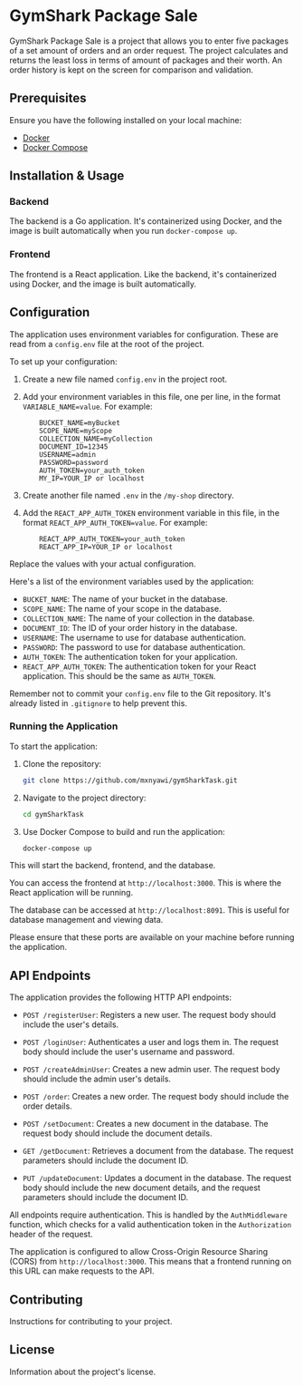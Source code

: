# GymShark Package Sale

GymShark Package Sale is a project that allows you to enter five packages of a set amount of orders and an order request. The project calculates and returns the least loss in terms of amount of packages and their worth. An order history is kept on the screen for comparison and validation.

## Prerequisites

Ensure you have the following installed on your local machine:

- [Docker](https://www.docker.com/get-started)
- [Docker Compose](https://docs.docker.com/compose/install/)

## Installation & Usage

### Backend

The backend is a Go application. It's containerized using Docker, and the image is built automatically when you run `docker-compose up`.

### Frontend

The frontend is a React application. Like the backend, it's containerized using Docker, and the image is built automatically.

## Configuration

The application uses environment variables for configuration. These are read from a `config.env` file at the root of the project.

To set up your configuration:

1. Create a new file named `config.env` in the project root.
2. Add your environment variables in this file, one per line, in the format `VARIABLE_NAME=value`. For example:

    ```env
        BUCKET_NAME=myBucket
        SCOPE_NAME=myScope
        COLLECTION_NAME=myCollection
        DOCUMENT_ID=12345
        USERNAME=admin
        PASSWORD=password
        AUTH_TOKEN=your_auth_token
        MY_IP=YOUR_IP or localhost
    ```
3. Create another file named `.env` in the `/my-shop` directory.
4. Add the `REACT_APP_AUTH_TOKEN` environment variable in this file, in the format `REACT_APP_AUTH_TOKEN=value`. For example:

    ```env
        REACT_APP_AUTH_TOKEN=your_auth_token
        REACT_APP_IP=YOUR_IP or localhost
    ```

Replace the values with your actual configuration.

Here's a list of the environment variables used by the application:

- `BUCKET_NAME`: The name of your bucket in the database.
- `SCOPE_NAME`: The name of your scope in the database.
- `COLLECTION_NAME`: The name of your collection in the database.
- `DOCUMENT_ID`: The ID of your order history in the database.
- `USERNAME`: The username to use for database authentication.
- `PASSWORD`: The password to use for database authentication.
- `AUTH_TOKEN`: The authentication token for your application.
- `REACT_APP_AUTH_TOKEN`: The authentication token for your React application. This should be the same as `AUTH_TOKEN`.

Remember not to commit your `config.env` file to the Git repository. It's already listed in `.gitignore` to help prevent this.

### Running the Application

To start the application:

1. Clone the repository:
    ```bash
    git clone https://github.com/mxnyawi/gymSharkTask.git
    ```
2. Navigate to the project directory:
    ```bash
    cd gymSharkTask
    ```
3. Use Docker Compose to build and run the application:
    ```bash
    docker-compose up
    ```

This will start the backend, frontend, and the database. 

You can access the frontend at `http://localhost:3000`. This is where the React application will be running.

The database can be accessed at `http://localhost:8091`. This is useful for database management and viewing data.

Please ensure that these ports are available on your machine before running the application.

## API Endpoints

The application provides the following HTTP API endpoints:

- `POST /registerUser`: Registers a new user. The request body should include the user's details.

- `POST /loginUser`: Authenticates a user and logs them in. The request body should include the user's username and password.

- `POST /createAdminUser`: Creates a new admin user. The request body should include the admin user's details.

- `POST /order`: Creates a new order. The request body should include the order details.

- `POST /setDocument`: Creates a new document in the database. The request body should include the document details.

- `GET /getDocument`: Retrieves a document from the database. The request parameters should include the document ID.

- `PUT /updateDocument`: Updates a document in the database. The request body should include the new document details, and the request parameters should include the document ID.

All endpoints require authentication. This is handled by the `AuthMiddleware` function, which checks for a valid authentication token in the `Authorization` header of the request.

The application is configured to allow Cross-Origin Resource Sharing (CORS) from `http://localhost:3000`. This means that a frontend running on this URL can make requests to the API.

## Contributing

Instructions for contributing to your project.

## License

Information about the project's license.